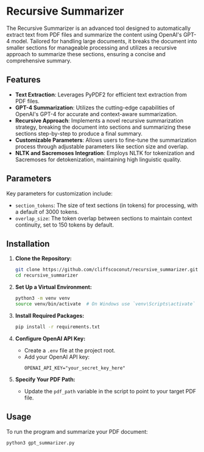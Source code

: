 # Recursive Summarizer

The Recursive Summarizer is an advanced tool designed to automatically extract text from PDF files and summarize the content using OpenAI's GPT-4 model. Tailored for handling large documents, it breaks the document into smaller sections for manageable processing and utilizes a recursive approach to summarize these sections, ensuring a concise and comprehensive summary.

## Features

- **Text Extraction**: Leverages PyPDF2 for efficient text extraction from PDF files.
- **GPT-4 Summarization**: Utilizes the cutting-edge capabilities of OpenAI's GPT-4 for accurate and context-aware summarization.
- **Recursive Approach**: Implements a novel recursive summarization strategy, breaking the document into sections and summarizing these sections step-by-step to produce a final summary.
- **Customizable Parameters**: Allows users to fine-tune the summarization process through adjustable parameters like section size and overlap.
- **NLTK and Sacremoses Integration**: Employs NLTK for tokenization and Sacremoses for detokenization, maintaining high linguistic quality.

## Parameters

Key parameters for customization include:
- `section_tokens`: The size of text sections (in tokens) for processing, with a default of 3000 tokens.
- `overlap_size`: The token overlap between sections to maintain context continuity, set to 150 tokens by default.

## Installation

1. **Clone the Repository:**

    ```bash
    git clone https://github.com/cliffscoconut/recursive_summarizer.git
    cd recursive_summarizer
    ```

2. **Set Up a Virtual Environment:**

    ```bash
    python3 -m venv venv
    source venv/bin/activate  # On Windows use `venv\Scripts\activate`
    ```

3. **Install Required Packages:**

    ```bash
    pip install -r requirements.txt
    ```

4. **Configure OpenAI API Key:**

    - Create a `.env` file at the project root.
    - Add your OpenAI API key:
        ```
        OPENAI_API_KEY="your_secret_key_here"
        ```

5. **Specify Your PDF Path:**

    - Update the `pdf_path` variable in the script to point to your target PDF file.

## Usage

To run the program and summarize your PDF document:

```bash
python3 gpt_summarizer.py
